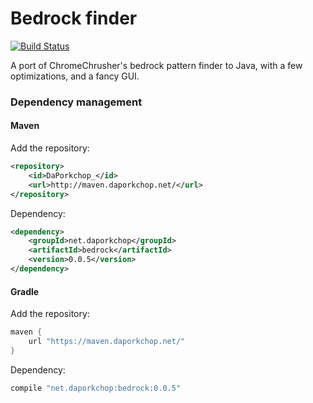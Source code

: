# Bedrock finder

[![Build Status](http://jenkins.daporkchop.net/job/Minecraft/job/BedrockFinder/badge/icon)](http://jenkins.daporkchop.net/job/Minecraft/job/BedrockFinder)

A port of ChromeChrusher's bedrock pattern finder to Java, with a few optimizations, and a fancy GUI.

### Dependency management

#### Maven

Add the repository:

```xml
<repository>
    <id>DaPorkchop_</id>
    <url>http://maven.daporkchop.net/</url>
</repository>
```

Dependency:

```xml
<dependency>
    <groupId>net.daporkchop</groupId>
    <artifactId>bedrock</artifactId>
    <version>0.0.5</version>
</dependency>
```

#### Gradle

Add the repository:

```groovy
maven { 
    url "https://maven.daporkchop.net/"
}
```

Dependency:

```groovy
compile "net.daporkchop:bedrock:0.0.5"
```
